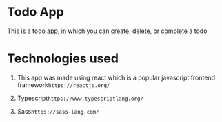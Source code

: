 # Todo App
This is a todo app, in which you can create, delete, or complete a todo

# Technologies used
1. This app was made using react which is a popular javascript frontend framework`https://reactjs.org/`

2. Typescript`https://www.typescriptlang.org/`

3. Sass`https://sass-lang.com/`

